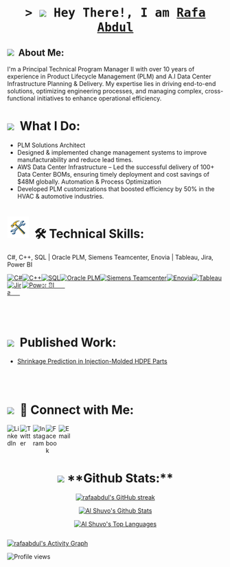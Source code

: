 <!-- Intro  -->
<h1 align="center">
        <samp>&gt; <img src="https://emojis.slackmojis.com/emojis/images/1531849430/4246/blob-sunglasses.gif?1531849430" width="30"/> Hey There!, I am
                <b><a target="_blank" href="https://rafaabdul.com/">Rafa Abdul </a></b>
        </samp>
</h1>

<h2 align="left"><img src="https://media.tenor.com/QhRvvwpCdVoAAAAi/rocket.gif" width='25'/>&nbsp; About Me: </h2>

I'm a Principal Technical Program Manager II with over 10 years of experience in Product Lifecycle Management (PLM) and A.I Data Center Infrastructure Planning & Delivery. My expertise lies in driving end-to-end solutions, optimizing engineering processes, and managing complex, cross-functional initiatives to enhance operational efficiency.

<h1><img src="https://media.tenor.com/OkKxZR52Qi8AAAAi/light-bulb-joypixels.gif" width='25'/>&nbsp; What I Do:</h1>

- PLM Solutions Architect
- Designed & implemented change management systems to improve manufacturability and reduce lead times.
- AWS Data Center Infrastructure
  – Led the successful delivery of 100+ Data Center BOMs, ensuring timely deployment and cost savings of $48M globally.
  Automation & Process Optimization
- Developed PLM customizations that boosted efficiency by 50% in the HVAC & automotive industries.

<h1><img src="./rotating_tools.gif" width='50'/>&nbsp; 🛠 Technical Skills:</h1>

C#, C++, SQL | Oracle PLM, Siemens Teamcenter, Enovia | Tableau, Jira, Power BI

<div style="display: flex; justify-content: flex-start; flex-wrap: wrap;">
  <a href="https://learn.microsoft.com/en-us/dotnet/csharp/" target="_blank">
    <img src="https://images.seeklogo.com/logo-png/36/1/c-sharp-c-logo-png_seeklogo-363285.png" alt="C#" width="40" height="40"/>
  </a>

  <a href="https://www.cplusplus.com/" target="_blank">
    <img src="https://miro.medium.com/v2/resize:fit:750/format:webp/1*Wd5q3FM1ne7y8y1Xojh-8g.png" alt="C++" width="40" height="40"/>
  </a>

  <a href="https://www.sql.org/" target="_blank">
    <img src="https://seeklogo.com/images/A/azure-sql-database-logo-D7A32C9CD9-seeklogo.com.png" alt="SQL" width="40" height="40"/>
  </a>

  <a href="https://www.oracle.com/plm/" target="_blank">
    <img src="https://www.usb-muc.de/wp-content/uploads/2018/09/Oracle_PLM_Logo-200x200.png" alt="Oracle PLM" height="40"/>
  </a>

  <a href="https://www.plm.automation.siemens.com/en/teamcenter/" target="_blank">
    <img src="https://logodix.com/logo/1121765.png" alt="Siemens Teamcenter" height="40"/>
  </a>

  <a href="https://www.3ds.com/products-services/enovia/" target="_blank">
    <img src="https://www.cadmes.com/hs-fs/hubfs/3DEXPERIENCE/ENOVIA/enovia%20logo.png?width=670&name=enovia%20logo.png" alt="Enovia" height="40"/>
  </a>

  <a href="https://www.tableau.com/" target="_blank">
    <img src="https://www.techmonitor.ai/wp-content/uploads/sites/29/2016/07/what-is-tableau-2.png" alt="Tableau" height="40"/>
  </a>

  <a href="https://www.atlassian.com/software/jira" target="_blank">
    <img src="https://logos-world.net/wp-content/uploads/2021/02/Jira-Emblem.png" alt="Jira" width="80" height="40"/><span style="color:white; margin-left:-30px">Jira</span>
  </a>

  <a href="https://powerbi.microsoft.com/" target="_blank">
    <img src="https://upload.wikimedia.org/wikipedia/commons/c/cf/New_Power_BI_Logo.svg" alt="Power BI" height="40" width="80"/><span style="color:white; margin-left:-30px">PowerBI</span>
  </a>
</div>
<br>
<br>
<br>

<h1><img src="https://media1.tenor.com/m/vDtqjv47FsIAAAAC/book-school.gif" width='50'/>&nbsp; Published Work:</h1>

- <a href="https://doi.org/10.1007/s12008-019-00593-4">Shrinkage Prediction in Injection-Molded HDPE Parts</a>

<br>
<br>
<h1><img src="https://media.tenor.com/P0n2IkAiQiMAAAAi/holy-spirit-the-way.gif" width='50'/>&nbsp; 🔗 Connect with Me:</h1>

[<img align="left" alt="LinkedIn" width="30" src="https://img.icons8.com/color/48/000000/linkedin.png" />][linkedin]
[<img align="left" alt="Twitter" width="30" src="https://img.icons8.com/fluent/48/000000/twitter.png" />][twitter]
[<img align="left" alt="Instagram"  width="30" src="https://img.icons8.com/fluent/48/000000/instagram-new.png" />][instagram]
[<img align="left" alt="Facebook" width="30" src="https://img.icons8.com/fluency/48/000000/facebook-new.png" />][facebook]
[<img align="left" alt="Email" width="30" src="https://img.icons8.com/fluency/48/000000/mail.png" />][Email]

[linkedin]: https://www.linkedin.com/in/rafaabdul/
[twitter]: https://twitter.com
[instagram]: https://www.instagram.com
[facebook]: https://www.facebook.com
[Email]: mailto:comabdulrafa03@gmail.com

<br>
<br>
<br>
<br>

<p align="center">
   <table>
      <h1 align="center"><img src="https://media.giphy.com/media/ZCN6F3FAkwsyOGU2RS/giphy.gif" width="40"> **Github Stats:**</h1>
      <p align="center">
              <a href="https://github.com/rafaabdul">
                      <img src="https://github-readme-streak-stats.herokuapp.com/?user=rafaabdul&theme=radical&border=7F3FBF&background=0D1117" alt="rafaabdul's GitHub streak"/>
              </a>
      </p>
           <p align="center"> 
                   <a href="https://github.com/rafaabdul">
                           <img alt="Al Shuvo's Github Stats" src="https://denvercoder1-github-readme-stats.vercel.app/api?username=rafaabdul&show_icons=true&count_private=true&theme=react&border_color=7F3FBF&bg_color=0D1117&title_color=F85D7F&icon_color=F8D866" height="192px" width="49.5%"/>
                   </a><br>
           </p>
           <p align="center">
                   <a href="https://github.com/rafaabdul">
           <img alt="Al Shuvo's Top Languages" src="https://denvercoder1-github-readme-stats.vercel.app/api/top-langs/?username=rafaabdul&langs_count=8&layout=compact&theme=react&border_color=7F3FBF&bg_color=0D1117&title_color=F85D7F&icon_color=F8D866" height="192px" width="49.5%"/>
   </a><br/>
           </p>
   </table>
</p>

<a href="https://github.com/rafaabdul"><img alt="rafaabdul's Activity Graph" src="https://github-readme-activity-graph.vercel.app/graph?username=rafaabdul&theme=github-compact&point=68929b&area=true&hide_border=true" /></a>

![Profile views](https://komarev.com/ghpvc/?username=rafaabdul&color=orange)
